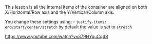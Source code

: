 This lesson is all the internal items of the container are aligned on both X/Horizontal/Row axis and the Y/Vertical/Column axis.

You change these settings using:
    - `justify-items: end/start/center/stretch` by default the value is set to `stretch`

https://www.youtube.com/watch?v=379HYguCq48